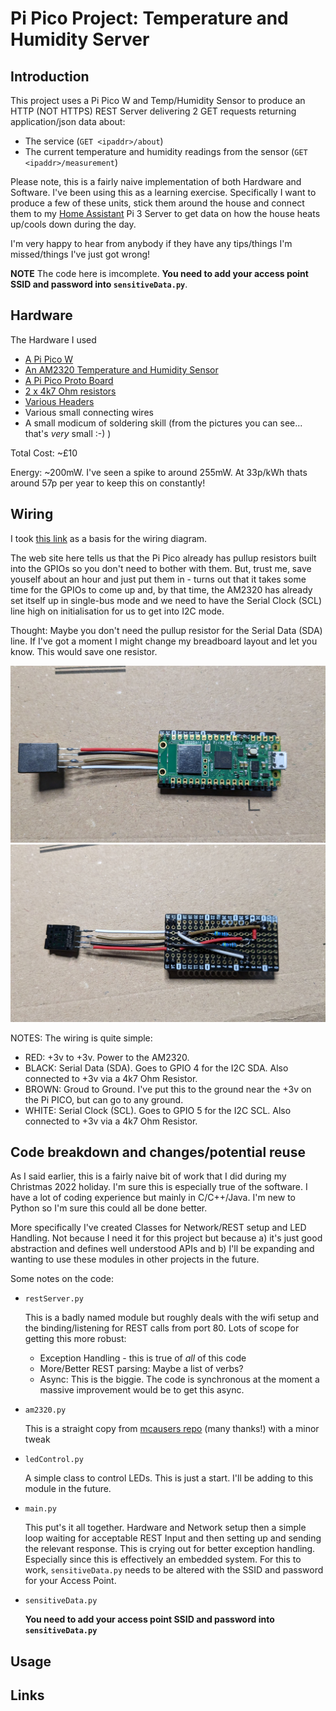 # Pi Pico Project: Temperature and Humidity Server
## Introduction
This project uses a Pi Pico W and Temp/Humidity Sensor to produce an HTTP (NOT HTTPS) REST Server delivering
2 GET requests returning application/json data about:

* The service (`GET <ipaddr>/about`)
* The current temperature and humidity readings from the sensor (`GET <ipaddr>/measurement`)

Please note, this is a fairly naive implementation of both Hardware and Software.  I've been using this as a learning exercise.
Specifically I want to produce a few of these units, stick them around the house and connect them to my
[Home Assistant](https://www.home-assistant.io/) Pi 3 Server to get data on how the house heats up/cools down during the day.

I'm very happy to hear from anybody if they have any tips/things I'm missed/things I've just got wrong!

**NOTE** The code here is imcomplete.  **You need to add your access point SSID and password into `sensitiveData.py`**.
## Hardware
The Hardware I used

* [A Pi Pico W](https://shop.pimoroni.com/products/raspberry-pi-pico-w)
* [An AM2320 Temperature and Humidity Sensor](https://shop.pimoroni.com/products/digital-temperature-and-humidity-sensor)
* [A Pi Pico Proto Board](https://shop.pimoroni.com/products/pico-proto)
* [2 x 4k7 Ohm resistors](https://shop.pimoroni.com/products/e3-series-resistor-set-480pcs-10e-to-1m)
* [Various Headers](https://shop.pimoroni.com/products/maker-essentials-various-headers)
* Various small connecting wires
* A small modicum of soldering skill (from the pictures you can see... that's *very* small :-) )

Total Cost: ~£10

Energy: ~200mW.  I've seen a spike to around 255mW.  At 33p/kWh thats around 57p per year to keep this on constantly!
## Wiring

I took [this link](https://learn.adafruit.com/adafruit-am2320-temperature-humidity-i2c-sensor/python-circuitpython)
as a basis for the wiring diagram.

The web site here tells us that the Pi Pico already has pullup resistors built into the GPIOs so you don't need to
bother with them.  But, trust me, save youself about an hour and just put them in - turns out that it takes some
time for the GPIOs to come up and, by that time, the AM2320 has already set itself up in single-bus mode and we need
to have the Serial Clock (SCL) line high on initialisation for us to get into I2C mode.

Thought: Maybe you don't need the pullup resistor for the Serial Data (SDA) line.  If I've got a moment I might
change my breadboard layout and let you know.  This would save one resistor.

![Front](https://github.com/shiraz-b/pi-pico-temp-humidity-server/blob/main/PXL_20221231_132143934.jpg "Front")
![Back](https://github.com/shiraz-b/pi-pico-temp-humidity-server/blob/main/PXL_20221231_132149784.jpg "Back showing my poor soldering!")

NOTES:  The wiring is quite simple:
* RED: +3v to +3v.  Power to the AM2320.
* BLACK: Serial Data (SDA).  Goes to GPIO 4 for the I2C SDA.  Also connected to +3v via a 4k7 Ohm Resistor.
* BROWN: Groud to Ground.  I've put this to the ground near the +3v on the Pi PICO, but can go to any ground.
* WHITE: Serial Clock (SCL).  Goes to GPIO 5 for the I2C SCL.  Also connected to +3v via a 4k7 Ohm Resistor.

## Code breakdown and changes/potential reuse
As I said earlier, this is a fairly naive bit of work that I did during my Christmas 2022 holiday.  I'm sure this is especially
true of the software.  I have a lot of coding experience but mainly in C/C++/Java.  I'm new to Python so I'm sure this could all
be done better.

More specifically I've created Classes for Network/REST setup and LED Handling.  Not because I need it for this project
but because a) it's just good abstraction and defines well understood APIs and b) I'll be expanding and wanting to use
these modules in other projects in the future.

Some notes on the code:
* `restServer.py`

  This is a badly named module but roughly deals with the wifi setup and the binding/listening for REST calls from port 80.
Lots of scope for getting this more robust:
  * Exception Handling - this is true of *all* of this code
  * More/Better REST parsing:  Maybe a list of verbs?
  * Async: This is the biggie.  The code is synchronous at the moment a massive improvement would be to get this async.
* `am2320.py`

  This is a straight copy from [mcausers repo](https://github.com/mcauser/micropython-am2320) (many thanks!) with a minor tweak
* `ledControl.py`

  A simple class to control LEDs.  This is just a start.  I'll be adding to this module in the future.
* `main.py`

  This put's it all together.  Hardware and Network setup then a simple loop waiting for acceptable REST Input and then
  setting up and sending the relevant response.  This is crying out for better exception handling. Especially since this
  is effectively an embedded system.
  For this to work, `sensitiveData.py` needs to be altered with the SSID and password for your Access Point.
* `sensitiveData.py`

  **You need to add your access point SSID and password into `sensitiveData.py`**
  
## Usage
## Links

